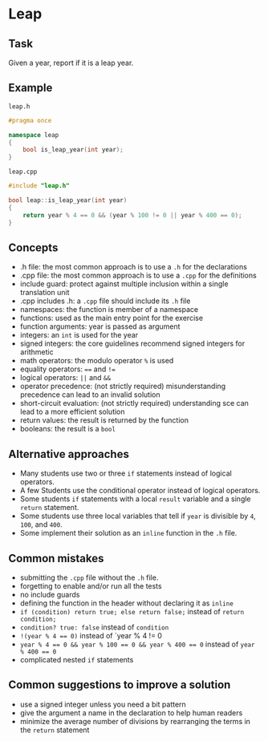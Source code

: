 # Leap

## Task

Given a year, report if it is a leap year.

## Example

`leap.h`

```cpp
#pragma once

namespace leap
{
    bool is_leap_year(int year);
}
```

`leap.cpp`

```cpp
#include "leap.h"

bool leap::is_leap_year(int year)
{
    return year % 4 == 0 && (year % 100 != 0 || year % 400 == 0);
}
```

## Concepts

- .h file: the most common approach is to use a `.h` for the declarations
- .cpp file: the most common approach is to use a `.cpp` for the definitions
- include guard: protect against multiple inclusion within a single translation unit
- .cpp includes .h: a `.cpp` file should include its `.h` file
- namespaces: the function is member of a namespace
- functions: used as the main entry point for the exercise
- function arguments: year is passed as argument
- integers: an `int` is used for the year
- signed integers: the core guidelines recommend signed integers for arithmetic
- math operators: the modulo operator `%` is used
- equality operators: `==` and `!=`
- logical operators: `||` and `&&`
- operator precedence: (not strictly required) misunderstanding precedence can lead to an invalid solution
- short-circuit evaluation: (not strictly required) understanding sce can lead to a more efficient solution
- return values: the result is returned by the function
- booleans: the result is a `bool`

## Alternative approaches

- Many students use two or three `if` statements instead of logical operators.
- A few Students use the conditional operator instead of logical operators.
- Some students `if` statements with a local `result` variable and a single `return` statement.
- Some students use three local variables that tell if `year` is divisible by `4`, `100`, and `400`.
- Some implement their solution as an `inline` function in the `.h` file.

## Common mistakes

- submitting the `.cpp` file without the `.h` file.
- forgetting to enable and/or run all the tests
- no include guards
- defining the function in the header without declaring it as `inline`
- `if (condition) return true; else return false;` instead of `return condition;`
- `condition? true: false` instead of `condition`
- `!(year % 4 == 0)` instead of `year % 4 != 0
- `year % 4 == 0 && year % 100 == 0 && year % 400 == 0` instead of `year % 400 == 0`
- complicated nested `if` statements

## Common suggestions to improve a solution

- use a signed integer unless you need a bit pattern
- give the argument a name in the declaration to help human readers
- minimize the average number of divisions by rearranging the terms in the `return` statement
